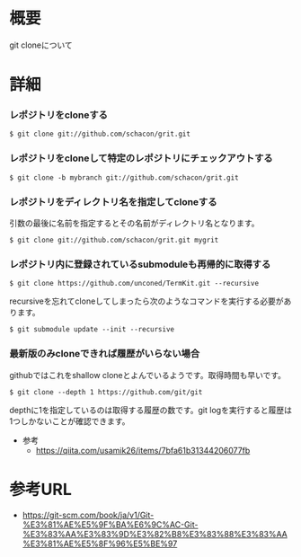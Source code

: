 # 概要
git cloneについて

# 詳細

### レポジトリをcloneする 
```
$ git clone git://github.com/schacon/grit.git
```

### レポジトリをcloneして特定のレポジトリにチェックアウトする
```
$ git clone -b mybranch git://github.com/schacon/grit.git
```

### レポジトリをディレクトリ名を指定してcloneする
引数の最後に名前を指定するとその名前がディレクトリ名となります。
```
$ git clone git://github.com/schacon/grit.git mygrit
```

### レポジトリ内に登録されているsubmoduleも再帰的に取得する
```
$ git clone https://github.com/unconed/TermKit.git --recursive
```

recursiveを忘れてcloneしてしまったら次のようなコマンドを実行する必要があります。
```
$ git submodule update --init --recursive
```

### 最新版のみcloneできれば履歴がいらない場合
githubではこれをshallow cloneとよんでいるようです。取得時間も早いです。
```
$ git clone --depth 1 https://github.com/git/git
```

depthに1を指定しているのは取得する履歴の数です。git logを実行すると履歴は1つしかないことが確認できます。

- 参考
  - https://qiita.com/usamik26/items/7bfa61b31344206077fb

# 参考URL
- https://git-scm.com/book/ja/v1/Git-%E3%81%AE%E5%9F%BA%E6%9C%AC-Git-%E3%83%AA%E3%83%9D%E3%82%B8%E3%83%88%E3%83%AA%E3%81%AE%E5%8F%96%E5%BE%97
